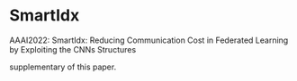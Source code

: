 # SmartIdx
AAAI2022: SmartIdx: Reducing Communication Cost in Federated Learning by Exploiting the CNNs Structures

supplementary of this paper.
